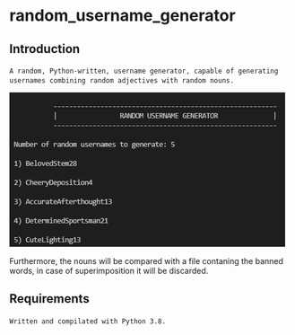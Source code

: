 # random_username_generator


## Introduction
`A random, Python-written, username generator, capable of generating usernames combining random adjectives with random nouns.`
<br />

![This is an image](/images/cmd.png)
<br />

Furthermore, the nouns will be compared with a file contaning the banned words, in case of superimposition it will be discarded. 

## Requirements
`Written and compilated with Python 3.8.`
